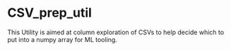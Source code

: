 # CSV_prep_util
This Utility is aimed at column exploration of CSVs to help decide which to put into a numpy array for ML tooling.
